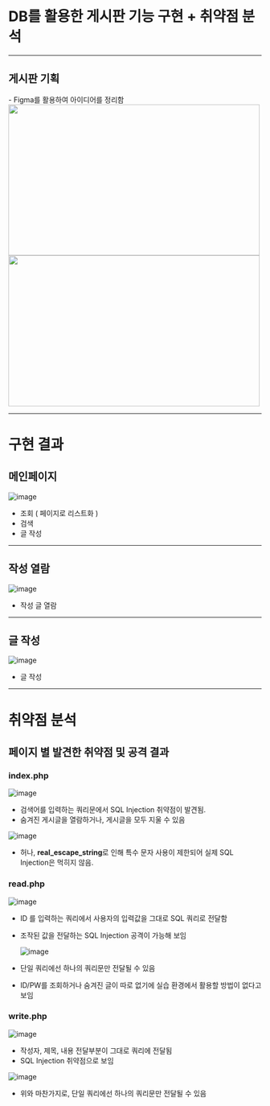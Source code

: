 <h1>DB를 활용한 게시판 기능 구현 + 취약점 분석</h1>
<hr>
<h2>게시판 기획</h2>
- Figma를 활용하여 아이디어를 정리함
<br>
<img src="https://github.com/OrangeSQZ/DB_notice_board/assets/35069197/53c5c4eb-90bb-4902-af1d-834fa380774e" width="500" height="300"/>
<img src="https://github.com/OrangeSQZ/DB_notice_board/assets/35069197/40a2b4c5-18ff-4adc-935d-ce999c5bd136" width="500" height="300"/>

<hr>
<h1>구현 결과</h1>
<h2>메인페이지</h2>

![image](https://github.com/OrangeSQZ/DB_notice_board/assets/35069197/ff88bd4b-ed6f-4789-943a-c473972a0062)
- 조회 ( 페이지로 리스트화 )
- 검색
- 글 작성

<hr>
<h2>작성 열람</h2>

![image](https://github.com/OrangeSQZ/DB_notice_board/assets/35069197/ca314792-36fb-4c0f-8a1f-88aea44d4c91)
- 작성 글 열람

<hr>
<h2>글 작성</h2>

![image](https://github.com/OrangeSQZ/DB_notice_board/assets/35069197/83ae2baa-45fd-4a25-b678-0c9810edc5de)
- 글 작성

<hr>
<h1>취약점 분석</h1>
<h2>페이지 별 발견한 취약점 및 공격 결과</h2>
<h3>index.php</h3>

![image](https://github.com/OrangeSQZ/DB_notice_board/assets/35069197/69b28df4-25a1-4ec7-a93a-dfd4b27bc444)

- 검색어를 입력하는 쿼리문에서 SQL Injection 취약점이 발견됨.
- 숨겨진 게시글을 열람하거나, 게시글을 모두 지울 수 있음

![image](https://github.com/OrangeSQZ/DB_notice_board/assets/35069197/4c1fd3ba-7035-4d4e-a4dd-dcc41a7f17c3)

- 허나, <b>real_escape_string</b>로 인해 특수 문자 사용이 제한되어 실제 SQL Injection은 먹히지 않음.
<h3>read.php</h3>

![image](https://github.com/OrangeSQZ/DB_notice_board/assets/35069197/16eaffbf-91c1-49b9-ab06-9d2039cccff4)

- ID 를 입력하는 쿼리에서 사용자의 입력값을 그대로 SQL 쿼리로 전달함
- 조작된 값을 전달하는 SQL Injection 공격이 가능해 보임

  ![image](https://github.com/OrangeSQZ/DB_notice_board/assets/35069197/08dd8719-5383-484d-9c6a-4ed6e318c104)

- 단일 쿼리에선 하나의 쿼리문만 전달될 수 있음
- ID/PW를 조회하거나 숨겨진 글이 따로 없기에 실습 환경에서 활용할 방법이 없다고 보임
  
<h3>write.php</h3>

![image](https://github.com/OrangeSQZ/DB_notice_board/assets/35069197/050ed471-493b-47c4-a6b3-e0021916dae1)

- 작성자, 제목, 내용 전달부분이 그대로 쿼리에 전달됨
- SQL Injection 취약점으로 보임

 ![image](https://github.com/OrangeSQZ/DB_notice_board/assets/35069197/fff7c163-36f5-4ba4-81a2-3e02768d4f40)
 
- 위와 마찬가지로, 단일 쿼리에선 하나의 쿼리문만 전달될 수 있음
